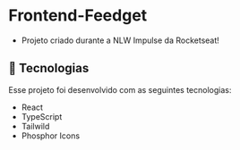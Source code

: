 # Frontend-Feedget

- Projeto criado durante a NLW Impulse da Rocketseat!

## 🧪 Tecnologias

Esse projeto foi desenvolvido com as seguintes tecnologias:
- React
- TypeScript
- Tailwild
- Phosphor Icons
